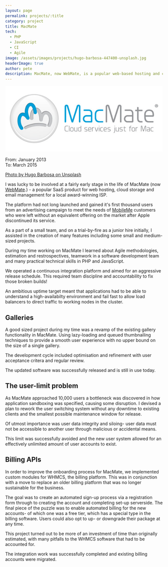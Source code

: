```yaml
---
layout: page
permalink: projects/:title
category: project
title: MacMate
tech:
  - PHP
  - JavaScript
  - CI
  - Agile
image: /assets/images/projects/hugo-barbosa-447400-unsplash.jpg
headerImage: true
author: pete
description: MacMate, now WebMate, is a popular web-based hosting and cloud storage platform built in Cornwall. Photo by Hugo Barbosa on Unsplash
---
```


![MacMate](/assets/images/projects/macmate-logo-with-strap.jpg)

From: January 2013  
To: March 2015

[Photo by Hugo Barbosa on Unsplash](https://unsplash.com/photos/TnG2q8FtXsg)

I was lucky to be involved at a fairly early stage in the life of MacMate (now [WebMate](https://webmate.me).) - a popular SaaS product for web hosting, cloud storage and email management for a local award-winning ISP.

The platform had not long launched and gained it's first thousand users from an advertising campaign to meet the needs of [MobileMe](https://en.wikipedia.org/wiki/MobileMe) customers who were left without an equivalent offering on the market after Apple discontinued its service.

As a part of a small team, and on a trial-by-fire as a junior hire initially, I assisted in the creation of many features including some small and medium-sized projects.

During my time working on MacMate I learned about Agile methodologies, estimation and restrospectives, teamwork in a software development team and many practical technical skills in PHP and JavaScript.

We operated a continuous integration platform and aimed for an aggressive release schedule. This required team discipline and accountability to fix those broken builds!

An ambitious uptime target meant that applications had to be able to understand a high-availabilty environment and fail fast to allow load balancers to direct traffic to working nodes in the cluster.

## Galleries

A good sized project during my time was a revamp of the existing gallery functionality in MacMate. Using lazy-loading and queued thumbnailing techniques to provide a smooth user experience with no upper bound on the size of a single gallery.

The development cycle included optimisation and refinement with user acceptance critera and regular review.

The updated software was successfully released and is still in use today.

## The user-limit problem

As MacMate approached 10,000 users a bottleneck was discovered in how application sandboxing was specified, causing some disruption. I devised a plan to rework the user switching system without any downtime to existing clients and the smallest possible maintenance window for release.

Of utmost importance was user data integrity and siloing- user data must not be accessible to another user through malicious or accidental means.

This limit was successfully avoided and the new user system allowed for an effectively unlimited amount of user accounts to exist.

## Billing APIs

In order to improve the onboarding process for MacMate, we implemented custom modules for WHMCS, the billing platform. This was in conjunction with a move to replace an older billing platform that was no longer sustainable for the business.

The goal was to create an automated sign-up process via a registration form through to creating the account and completing set-up serverside. The final piece of the puzzle was to enable automated billing for the new accounts- of which one was a free tier, which has a special type in the billing software. Users could also opt to up- or downgrade their package at any time.

This project turned out to be more of an investment of time than originally estimated, with many pitfalls to the WHMCS software that had to be accounted for.

The integration work was successfully completed and existing billing accounts were migrated.
